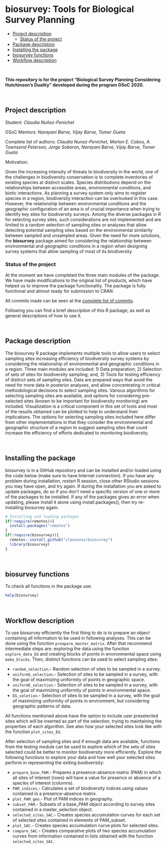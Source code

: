 biosurvey: Tools for Biological Survey Planning
================

  - [Project description](#project-description)
      - [Status of the project](#status-of-the-project)
  - [Package description](#package-description)
  - [Installing the package](#installing-the-package)
  - [biosurvey functions](#biosurvey-functions)
  - [Workflow description](#workflow-description)

<br>

**This repository is for the project “Biological Survey Planning
Considering Hutchinson’s Duality” developed during the program GSoC
2020.**

<br>

## Project description

Student: *Claudia Nuñez-Penichet*

GSoC Mentors: *Narayani Barve, Vijay Barve, Tomer Gueta*

Complete list of authors: *Claudia Nunez-Penichet, Marlon E. Cobos, A.
Townsend Peterson, Jorge Soberon, Narayani Barve, Vijay Barve, Tomer
Gueta*

Motivation:

Given the increasing intensity of threats to biodiversity in the world,
one of the challenges in biodiversity conservation is to complete
inventories of existing species at distinct scales. Species
distributions depend on the relationships between accessible areas,
environmental conditions, and biotic interactions. As planning a survey
system only aims to register species in a region, biodiversity
interaction can be overlooked in this case. However, the relationship
between environmental conditions and the geographic configuration of an
area is of crucial importance when trying to identify key sites for
biodiversity surveys. Among the diverse packages in R for selecting
survey sites, such considerations are not implemented and are limited to
a random selection of sampling sites or analyses that allow detecting
potential sampling sites based on the environmental similarity between
sampled and unsampled areas. Given the need for more solutions, the
**biosurvey** package aimed for considering the relationship between
environmental and geographic conditions in a region when designing
survey systems that allow sampling of most of its biodiversity.

### Status of the project

At the moment we have completed the three main modules of the package.
We have made modifications to the original list of products, which have
helped us to improve the package functionality. The package is fully
functional and almost ready for submission to CRAN.

All commits made can be seen at the
<a href="https://github.com/claununez/biosurvey/commits/master" target="_blank">complete
list of commits</a>.

Following you can find a brief description of this R package, as well as
general descriptions of how to use it.

<br>

## Package description

The biosurvey R package implements multiple tools to allow users to
select sampling sites increasing efficiency of biodiversity survey
systems by considering the relationship of environmental and geographic
conditions in a region. Three main modules are included: 1) Data
preparation; 2) Selection of sets of sites for biodiversity sampling;
and, 3) Tools for testing efficiency of distinct sets of sampling sites.
Data are prepared ways that avoid the need for more data in posterior
analyses, and allow concentrating in critical methodological decisions
to select sampling sites. Various algorithms for selecting sampling
sites are available, and options for considering pre-selected sites
(known to be important for biodiversity monitoring) are included.
Visualization is a critical component in this set of tools and most of
the results obtained can be plotted to help to understand their
implications. The options for selecting sampling sites included here
differ from other implementations in that they consider the
environmental and geographic structure of a region to suggest sampling
sites that could increase the efficiency of efforts dedicated to
monitoring biodiversity.

<br>

## Installing the package

biosurvey is in a GitHub repository and can be installed and/or loaded
using the code below (make sure to have Internet connection). If you
have any problem during installation, restart R session, close other
RStudio sessions you may have open, and try again. If during the
installation you are asked to update packages, do so if you don’t need a
specific version of one or more of the packages to be installed. If any
of the packages gives an error when updating, please install it alone
using install.packages(), then try re-installing biosurvey again.

``` r
# Installing and loading packages
if(!require(remotes)){
  install.packages("remotes")
}
if(!require(biosurvey)){
  remotes::install_github("claununez/biosurvey")
  library(biosurvey)
}
```

<br>

## biosurvey functions

To check all functions in the package use:

``` r
help(biosurvey)
```

<br>

## Workflow description

To use biosurvey efficiently the first thing to do is to prepare an
object containing all information to be used in following analyses. This
can be done using the function `preapare_master_matrix`. After that
recommend intermediate steps are: exploring the data using the function
`explore_data_EG` and creating blocks of points in environmental space
using `make_blocks`. Then, distinct functions can be used to select
sampling sites:

  - `random_selection`.- Random selection of sites to be sampled in a
    survey.
  - `uniformG_selection`.- Selection of sites to be sampled in a survey,
    with the goal of maximizing uniformity of points in geographic
    space.
  - `uniformE_selection`.- Selection of sites to be sampled in a survey,
    with the goal of maximizing uniformity of points in environmental
    space.
  - `EG_seletion`.- Selection of sites to be sampled in a survey, with
    the goal of maximizing uniformity of points in environment, but
    considering geographic patterns of data.

All functions mentioned above have the option to include user
preselected sites which will be inserted as part of the selection,
trying to maintaining the properties of each algorithm. See also how
your selected sites look like with the function `plot_sites_EG`.

After selection of sampling sites and if enough data are available,
functions from the testing module can be used to explore which of the
sets of sites selected could be better to monitor biodiversity more
efficiently. Explore the following functions to explore your data and
how well your selected sites perform in representing the exiting
boidiverisity:

  - `prepare_base_PAM`.- Prepares a presence-absence matrix (PAM) in
    which all sites of interest (rows) will have a value for presence or
    absence of a species of interest (columns).
  - `PAM_indices`.- Calculates a set of biodiversity indices using
    values contained in a presence-absence matrix.
  - `plot_PAM_geo`.- Plot of PAM indices in geography.
  - `subset_PAM`.- Subsets of a base\_PAM object according to survey
    sites contained in a master\_selection object.
  - `selected_sites_SAC`.- Creates species accumulation curves for each
    set of selected sites contained in elements of PAM\_subset.
  - `plot_SAC`.- Creates species accumulation curve plots for selected
    sites.
  - `compare_SAC`.- Creates comparative plots of two species
    accumulation curves from information contained in lists obtained
    with the function `selected_sites_SAC`.
